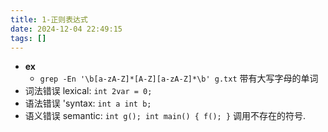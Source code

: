```yaml
---
title: 1-正则表达式
date: 2024-12-04 22:49:15
tags: []
---
```

- **ex**
    - `grep -En '\b[a-zA-Z]*[A-Z][a-zA-Z]*\b' g.txt` 带有大写字母的单词
- 词法错误 lexical: `int 2var = 0;`
- 语法错误 'syntax: `int a int b;`
- 语义错误 semantic: `int g(); int main() { f(); }` 调用不存在的符号.
